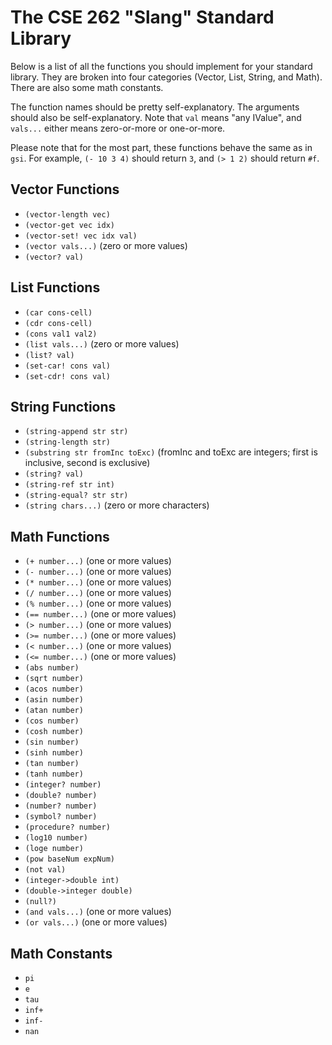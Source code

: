 # The CSE 262 "Slang" Standard Library

Below is a list of all the functions you should implement for your standard
library.  They are broken into four categories (Vector, List, String, and Math).
There are also some math constants.

The function names should be pretty self-explanatory.  The arguments should also
be self-explanatory.  Note that `val` means "any IValue", and `vals...` either
means zero-or-more or one-or-more.

Please note that for the most part, these functions behave the same as in `gsi`.
For example, `(- 10 3 4)` should return `3`, and `(> 1 2)` should return `#f`.

## Vector Functions

* `(vector-length vec)`
* `(vector-get vec idx)`
* `(vector-set! vec idx val)`
* `(vector vals...)` (zero or more values)
* `(vector? val)`

## List Functions

* `(car cons-cell)`
* `(cdr cons-cell)`
* `(cons val1 val2)`
* `(list vals...)` (zero or more values)
* `(list? val)`
* `(set-car! cons val)`
* `(set-cdr! cons val)`

## String Functions

* `(string-append str str)`
* `(string-length str)`
* `(substring str fromInc toExc)` (fromInc and toExc are integers; first is inclusive, second is exclusive)
* `(string? val)`
* `(string-ref str int)`
* `(string-equal? str str)`
* `(string chars...)` (zero or more characters)

## Math Functions

* `(+ number...)` (one or more values)
* `(- number...)` (one or more values)
* `(* number...)` (one or more values)
* `(/ number...)` (one or more values)
* `(% number...)` (one or more values)
* `(== number...)` (one or more values)
* `(> number...)` (one or more values)
* `(>= number...)` (one or more values)
* `(< number...)` (one or more values)
* `(<= number...)` (one or more values)
* `(abs number)`
* `(sqrt number)`
* `(acos number)`
* `(asin number)`
* `(atan number)`
* `(cos number)`
* `(cosh number)`
* `(sin number)`
* `(sinh number)`
* `(tan number)`
* `(tanh number)`
* `(integer? number)`
* `(double? number)`
* `(number? number)`
* `(symbol? number)`
* `(procedure? number)`
* `(log10 number)`
* `(loge number)`
* `(pow baseNum expNum)`
* `(not val)`
* `(integer->double int)`
* `(double->integer double)`
* `(null?)`
* `(and vals...)` (one or more values)
* `(or vals...)` (one or more values)

## Math Constants

* `pi`
* `e`
* `tau`
* `inf+`
* `inf-`
* `nan`
